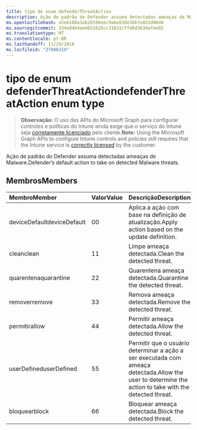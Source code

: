 ```yaml
---
title: tipo de enum defenderThreatAction
description: Ação de padrão do Defender assuma detectadas ameaças de Malware.
ms.openlocfilehash: a5eb108a3ab26596eec9abe838e3bbfe853d96d8
ms.sourcegitcommit: 334e84b4aed63162bcc31831cffd6d363dafee02
ms.translationtype: MT
ms.contentlocale: pt-BR
ms.lasthandoff: 11/29/2018
ms.locfileid: "27006319"
---
```

# <a name="defenderthreataction-enum-type"></a><span data-ttu-id="c58a0-103">tipo de enum defenderThreatAction</span><span class="sxs-lookup"><span data-stu-id="c58a0-103">defenderThreatAction enum type</span></span>

> <span data-ttu-id="c58a0-104">**Observação:** O uso das APIs do Microsoft Graph para configurar controles e políticas do Intune ainda exige que o serviço do Intune seja [corretamente licenciado](https://go.microsoft.com/fwlink/?linkid=839381) pelo cliente.</span><span class="sxs-lookup"><span data-stu-id="c58a0-104">**Note:** Using the Microsoft Graph APIs to configure Intune controls and policies still requires that the Intune service is [correctly licensed](https://go.microsoft.com/fwlink/?linkid=839381) by the customer.</span></span>

<span data-ttu-id="c58a0-105">Ação de padrão do Defender assuma detectadas ameaças de Malware.</span><span class="sxs-lookup"><span data-stu-id="c58a0-105">Defender’s default action to take on detected Malware threats.</span></span>
## <a name="members"></a><span data-ttu-id="c58a0-106">Membros</span><span class="sxs-lookup"><span data-stu-id="c58a0-106">Members</span></span>
|<span data-ttu-id="c58a0-107">Membro</span><span class="sxs-lookup"><span data-stu-id="c58a0-107">Member</span></span>|<span data-ttu-id="c58a0-108">Valor</span><span class="sxs-lookup"><span data-stu-id="c58a0-108">Value</span></span>|<span data-ttu-id="c58a0-109">Descrição</span><span class="sxs-lookup"><span data-stu-id="c58a0-109">Description</span></span>|
|:---|:---|:---|
|<span data-ttu-id="c58a0-110">deviceDefault</span><span class="sxs-lookup"><span data-stu-id="c58a0-110">deviceDefault</span></span>|<span data-ttu-id="c58a0-111">0</span><span class="sxs-lookup"><span data-stu-id="c58a0-111">0</span></span>|<span data-ttu-id="c58a0-112">Aplica a ação com base na definição de atualização.</span><span class="sxs-lookup"><span data-stu-id="c58a0-112">Apply action based on the update definition.</span></span>|
|<span data-ttu-id="c58a0-113">clean</span><span class="sxs-lookup"><span data-stu-id="c58a0-113">clean</span></span>|<span data-ttu-id="c58a0-114">1</span><span class="sxs-lookup"><span data-stu-id="c58a0-114">1</span></span>|<span data-ttu-id="c58a0-115">Limpe ameaça detectada.</span><span class="sxs-lookup"><span data-stu-id="c58a0-115">Clean the detected threat.</span></span>|
|<span data-ttu-id="c58a0-116">quarentena</span><span class="sxs-lookup"><span data-stu-id="c58a0-116">quarantine</span></span>|<span data-ttu-id="c58a0-117">2</span><span class="sxs-lookup"><span data-stu-id="c58a0-117">2</span></span>|<span data-ttu-id="c58a0-118">Quarentena ameaça detectada.</span><span class="sxs-lookup"><span data-stu-id="c58a0-118">Quarantine the detected threat.</span></span>|
|<span data-ttu-id="c58a0-119">remover</span><span class="sxs-lookup"><span data-stu-id="c58a0-119">remove</span></span>|<span data-ttu-id="c58a0-120">3</span><span class="sxs-lookup"><span data-stu-id="c58a0-120">3</span></span>|<span data-ttu-id="c58a0-121">Remova ameaça detectada.</span><span class="sxs-lookup"><span data-stu-id="c58a0-121">Remove the detected threat.</span></span>|
|<span data-ttu-id="c58a0-122">permitir</span><span class="sxs-lookup"><span data-stu-id="c58a0-122">allow</span></span>|<span data-ttu-id="c58a0-123">4</span><span class="sxs-lookup"><span data-stu-id="c58a0-123">4</span></span>|<span data-ttu-id="c58a0-124">Permitir ameaça detectada.</span><span class="sxs-lookup"><span data-stu-id="c58a0-124">Allow the detected threat.</span></span>|
|<span data-ttu-id="c58a0-125">userDefined</span><span class="sxs-lookup"><span data-stu-id="c58a0-125">userDefined</span></span>|<span data-ttu-id="c58a0-126">5</span><span class="sxs-lookup"><span data-stu-id="c58a0-126">5</span></span>|<span data-ttu-id="c58a0-127">Permitir que o usuário determinar a ação a ser executada com ameaça detectada.</span><span class="sxs-lookup"><span data-stu-id="c58a0-127">Allow the user to determine the action to take with the detected threat.</span></span>|
|<span data-ttu-id="c58a0-128">bloquear</span><span class="sxs-lookup"><span data-stu-id="c58a0-128">block</span></span>|<span data-ttu-id="c58a0-129">6</span><span class="sxs-lookup"><span data-stu-id="c58a0-129">6</span></span>|<span data-ttu-id="c58a0-130">Bloquear ameaça detectada.</span><span class="sxs-lookup"><span data-stu-id="c58a0-130">Block the detected threat.</span></span>|



